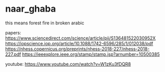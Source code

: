 # naar_ghaba

this means forest fire in broken arabic

papers:
https://www.sciencedirect.com/science/article/pii/S136481522030952X
https://iopscience.iop.org/article/10.1088/1742-6596/285/1/012038/pdf
https://nhess.copernicus.org/preprints/nhess-2018-227/nhess-2018-227.pdf
https://ieeexplore.ieee.org/stamp/stamp.jsp?arnumber=10500385

youtube:
https://www.youtube.com/watch?v=W1zKu3fDQR8

